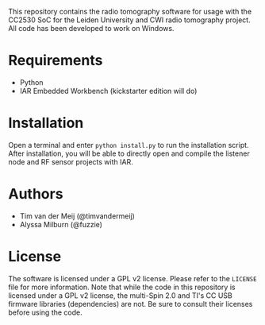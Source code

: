 This repository contains the radio tomography software for usage with the CC2530 SoC for the Leiden University and CWI radio tomography project. All code has been developed to work on Windows.

Requirements
============

* Python
* IAR Embedded Workbench (kickstarter edition will do)

Installation
============

Open a terminal and enter `python install.py` to run the installation script. After installation, you will be able to directly open and compile the listener node and RF sensor projects with IAR.

Authors
=======

* Tim van der Meij (@timvandermeij)
* Alyssa Milburn (@fuzzie)

License
=======

The software is licensed under a GPL v2 license. Please refer to the `LICENSE` file for more information. Note that while the code in this repository is licensed under a GPL v2 license, the multi-Spin 2.0 and TI's CC USB firmware libraries (dependencies) are not. Be sure to consult their licenses before using the code.

